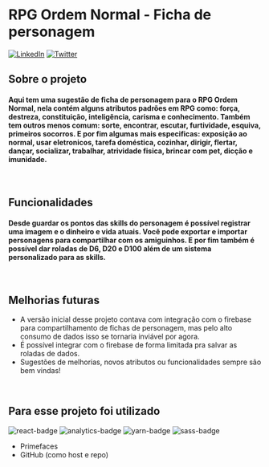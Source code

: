 # RPG Ordem Normal - Ficha de personagem

[![LinkedIn][linkedin-shield]][linkedin-url]
[![Twitter][twitter-shield]][twitter-url]

## Sobre o projeto
#### Aqui tem uma sugestão de ficha de personagem para o RPG Ordem Normal, nela contém alguns atributos padrões em RPG como: força, destreza, constituição, inteligência, carisma e conhecimento. Também tem outros menos comum: sorte, encontrar, escutar, furtividade, esquiva, primeiros socorros. E por fim algumas mais especificas: exposição ao normal, usar eletronicos, tarefa doméstica, cozinhar, dirigir, flertar, dançar, socializar, trabalhar, atrividade fisica, brincar com pet, dicção e imunidade.
&nbsp;
## Funcionalidades
#### Desde guardar os pontos das skills do personagem é possível registrar uma imagem e o dinheiro e vida atuais. Você pode exportar e importar personagens para compartilhar com os amiguinhos. E por fim também é possível dar roladas de D6, D20 e D100 além de um sistema personalizado para as skills.
&nbsp;
## Melhorias futuras
 - A versão inicial desse projeto contava com integração com o firebase para compartilhamento de fichas de personagem, mas pelo alto consumo de dados isso se tornaria inviável por agora.
 - É possível integrar com o firebase de forma limitada pra salvar as roladas de dados.
 - Sugestões de melhorias, novos atributos ou funcionalidades sempre são bem vindas!

&nbsp;
## Para esse projeto foi utilizado
 ![react-badge]
 ![analytics-badge]
 ![yarn-badge]
 ![sass-badge]
 - Primefaces
 - GitHub (como host e repo)


[linkedin-shield]: https://img.shields.io/badge/-LinkedIn-black.svg?style=for-the-badge&logo=linkedin&colorB=555
[linkedin-url]: https://www.linkedin.com/in/iamfurukawa/

[twitter-shield]: https://img.shields.io/badge/Twitter-1DA1F2?style=for-the-badge&logo=twitter&logoColor=white
[twitter-url]: https://twitter.com/iamfurukawaa

[react-badge]: https://img.shields.io/badge/React-20232A?style=for-the-badge&logo=react&logoColor=61DAFB
[yarn-badge]: https://img.shields.io/badge/Yarn-2C8EBB?style=for-the-badge&logo=yarn&logoColor=white
[analytics-badge]: https://img.shields.io/badge/Google%20Analytics-E37400?style=for-the-badge&logo=google%20analytics&logoColor=white
[sass-badge]: https://img.shields.io/badge/Sass-CC6699?style=for-the-badge&logo=sass&logoColor=white